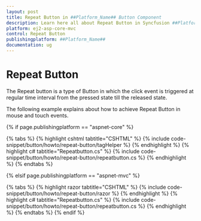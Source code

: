```yaml
---
layout: post
title: Repeat Button in ##Platform_Name## Button Component
description: Learn here all about Repeat Button in Syncfusion ##Platform_Name## Button component of Syncfusion Essential JS 2 and more.
platform: ej2-asp-core-mvc
control: Repeat Button
publishingplatform: ##Platform_Name##
documentation: ug
---
```



# Repeat Button

The Repeat button is a type of Button in which the click event is triggered at regular time interval from the pressed state till the released state.

The following example explains about how to achieve Repeat Button in mouse and touch events.

{% if page.publishingplatform == "aspnet-core" %}

{% tabs %}
{% highlight cshtml tabtitle="CSHTML" %}
{% include code-snippet/button/howto/repeat-button/tagHelper %}
{% endhighlight %}
{% highlight c# tabtitle="Repeatbutton.cs" %}
{% include code-snippet/button/howto/repeat-button/repeatbutton.cs %}
{% endhighlight %}
{% endtabs %}

{% elsif page.publishingplatform == "aspnet-mvc" %}

{% tabs %}
{% highlight razor tabtitle="CSHTML" %}
{% include code-snippet/button/howto/repeat-button/razor %}
{% endhighlight %}
{% highlight c# tabtitle="Repeatbutton.cs" %}
{% include code-snippet/button/howto/repeat-button/repeatbutton.cs %}
{% endhighlight %}
{% endtabs %}
{% endif %}

